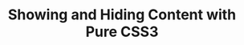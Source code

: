 ---
title: Showing and Hiding Content with Pure CSS3
authors:
- corey-mwamba
intro: 'Creating expanding and collapsing (or show and hide) content on websites used to be the domain of JavaScript, but in modern times we can recreate such functionality without JavaScript, using a combination of `:focus`, and CSS3 opacity and transitions. In this article, Corey Mwamba shows you how.'
layout: article
---